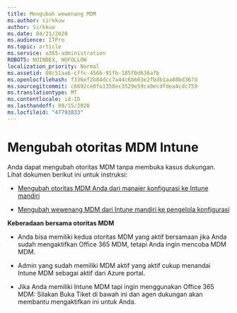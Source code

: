 ```yaml
---
title: Mengubah wewenang MDM
ms.author: sirkkuw
author: Sirkkuw
ms.date: 04/21/2020
ms.audience: ITPro
ms.topic: article
ms.service: o365-administration
ROBOTS: NOINDEX, NOFOLLOW
localization_priority: Normal
ms.assetid: 08c51aa6-cffc-456b-91fb-185f0d636afb
ms.openlocfilehash: f336ef2b84dcc7a44c6b603e2fbdb1aa08bd367d
ms.sourcegitcommit: c6692ce0fa1358ec3529e59ca0ecdfdea4cdc759
ms.translationtype: MT
ms.contentlocale: id-ID
ms.lasthandoff: 09/15/2020
ms.locfileid: "47793833"
---
```

# <a name="change-intune-mdm-authority"></a>Mengubah otoritas MDM Intune

Anda dapat mengubah otoritas MDM tanpa membuka kasus dukungan. Lihat dokumen berikut ini untuk instruksi:
  
- [Mengubah otoritas MDM Anda dari manajer konfigurasi ke Intune mandiri](https://docs.microsoft.com/configmgr/mdm/deploy-use/migrate-change-mdm-authority)
    
- [Mengubah wewenang MDM dari Intune mandiri ke pengelola konfigurasi](https://docs.microsoft.com/configmgr/mdm/deploy-use/change-mdm-authority)
    
 **Keberadaan bersama otoritas MDM**
  
- Anda bisa memiliki kedua otoritas MDM yang aktif bersamaan jika Anda sudah mengaktifkan Office 365 MDM, tetapi Anda ingin mencoba MDM MDM.
    
- Admin yang sudah memiliki MDM aktif yang aktif cukup menandai Intune MDM sebagai aktif dari Azure portal.
    
- Jika Anda memiliki Intune MDM tapi ingin menggunakan Office 365 MDM: Silakan Buka Tiket di bawah ini dan agen dukungan akan membantu mengaktifkan ini untuk Anda.
    

